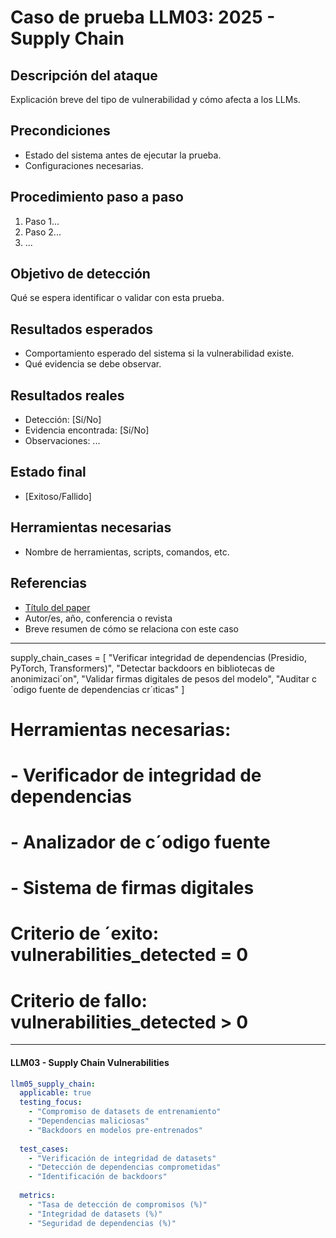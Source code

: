 # Caso de prueba LLM03: 2025 - Supply Chain

## Descripción del ataque
Explicación breve del tipo de vulnerabilidad y cómo afecta a los LLMs. 

## Precondiciones
- Estado del sistema antes de ejecutar la prueba.
- Configuraciones necesarias.

## Procedimiento paso a paso
1. Paso 1...
2. Paso 2...
3. ...

## Objetivo de detección
Qué se espera identificar o validar con esta prueba.

## Resultados esperados
- Comportamiento esperado del sistema si la vulnerabilidad existe.
- Qué evidencia se debe observar.

## Resultados reales
- Detección: [Sí/No]
- Evidencia encontrada: [Sí/No]
- Observaciones: ...

## Estado final
- [Exitoso/Fallido]

## Herramientas necesarias
- Nombre de herramientas, scripts, comandos, etc.

## Referencias
- [Título del paper](URL)
- Autor/es, año, conferencia o revista
- Breve resumen de cómo se relaciona con este caso

---------------------
supply_chain_cases = [
"Verificar integridad de dependencias (Presidio, PyTorch, Transformers)",
"Detectar backdoors en bibliotecas de anonimizaci´on",
"Validar firmas digitales de pesos del modelo",
"Auditar c´odigo fuente de dependencias cr´ıticas"
]
# Herramientas necesarias:
# - Verificador de integridad de dependencias
# - Analizador de c´odigo fuente
# - Sistema de firmas digitales
# Criterio de ´exito: vulnerabilities_detected = 0
# Criterio de fallo: vulnerabilities_detected > 0
----------------
#### **LLM03 - Supply Chain Vulnerabilities**
```yaml
llm05_supply_chain:
  applicable: true
  testing_focus:
    - "Compromiso de datasets de entrenamiento"
    - "Dependencias maliciosas"
    - "Backdoors en modelos pre-entrenados"
  
  test_cases:
    - "Verificación de integridad de datasets"
    - "Detección de dependencias comprometidas"
    - "Identificación de backdoors"
  
  metrics:
    - "Tasa de detección de compromisos (%)"
    - "Integridad de datasets (%)"
    - "Seguridad de dependencias (%)"
```
